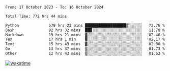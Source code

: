 <!--START_SECTION:waka-->

```txt
From: 17 October 2023 - To: 16 October 2024

Total Time: 772 hrs 44 mins

Python             579 hrs 23 mins ██████████████████▒░░░░░░   73.76 %
Bash               92 hrs 32 mins  ███░░░░░░░░░░░░░░░░░░░░░░   11.78 %
Markdown           19 hrs 21 mins  ▓░░░░░░░░░░░░░░░░░░░░░░░░   02.46 %
TeX                17 hrs 1 min    ▓░░░░░░░░░░░░░░░░░░░░░░░░   02.17 %
Text               15 hrs 43 mins  ▓░░░░░░░░░░░░░░░░░░░░░░░░   02.00 %
Go                 13 hrs 37 mins  ▒░░░░░░░░░░░░░░░░░░░░░░░░   01.73 %
Other              12 hrs 43 mins  ▒░░░░░░░░░░░░░░░░░░░░░░░░   01.62 %
```

<!--END_SECTION:waka-->
[![wakatime](https://wakatime.com/badge/user/5f89a63a-5294-4958-ad30-2b3455e63f2a.svg)](https://wakatime.com/@5f89a63a-5294-4958-ad30-2b3455e63f2a)
